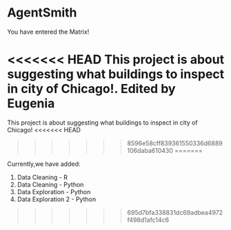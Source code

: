 # AgentSmith
You have entered the Matrix!

<<<<<<< HEAD
This project is about suggesting what buildings to inspect in city of Chicago!.
Edited by Eugenia
=======
This project is about suggesting what buildings to inspect in city of Chicago!
<<<<<<< HEAD
>>>>>>> 8596e58cff839361550336d6889106daba610430
=======

Currently,we have added:
1. Data Cleaning - R
2. Data Cleaning - Python
3. Data Exploration - Python
4. Data Exploration 2 - Python
>>>>>>> 695d7bfa338831dc69adbea4972f498d1afc14c6
